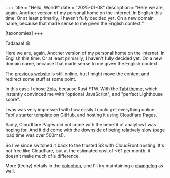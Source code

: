 +++
title = "Hello, World!"
date = "2025-01-08"
description = "Here we are, again. Another version of my personal home on the internet. In English this time. Or at least primarily, I haven’t fully decided yet. On a new domain name, because that made sense to me given the English context."

[taxonomies]
+++

Tadaaaa! 😄

Here we are, again. Another version of my personal home on the internet. In English this time. Or at least primarily, I haven't fully decided yet. On a new domain name, because that made sense to me given the English context.

The [previous website](https://nielsgouman.nl/) is still online, but I might move the content and redirect some stuff at some point. 

In this case I chose [Zola](https://www.getzola.org/), because Rust FTW. With the [Tabi theme](https://welpo.github.io/tabi/), which instantly convinced me with "optional JavaScript", and "perfect Lighthouse score". 

I was was very impressed with how easily I could get everything online Tabi's [starter template on GitHub](https://github.com/welpo/tabi-start), and hosting it using [Cloudflare Pages](https://pages.cloudflare.com/).

Sadly, Cloudflare Pages did not come with the benefit of analytics I was hoping for. And it did come with the downside of being relatively slow (page load time was over 500ms!).

So I've since switched it back to the trusted S3 with CloudFront hosting. It's not free like Cloudflare, but at the estimated cost of <€1 per month, it doesn't make much of a difference.

More (techy) details in the [colophon](/colophon/), and I'll try maintaining a [changelog](/changelog/) as well.